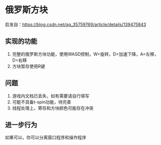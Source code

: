 # 俄罗斯方块

启发自：https://blog.csdn.net/qq_35759769/article/details/139475843

## 实现的功能
1. 完整的俄罗斯方块功能，使用WASD控制，W=旋转，D=加速下降，A=左移，D=右移
2. 方块暂存使用R键

## 问题
1. 游戏内文档已丢失，如有需要请自行填写
2. 可能不具备t-spin功能，待完善
3. 线程处理上，寄存和方块颜色可能存在冲突

## 进一步行为
如果可以，你可以分离窗口程序和操作程序
